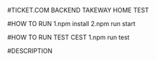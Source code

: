 #TICKET.COM BACKEND TAKEWAY HOME TEST

#HOW TO RUN
1.npm install
2.npm run start

#HOW TO RUN TEST CEST
1.npm run test

#DESCRIPTION
